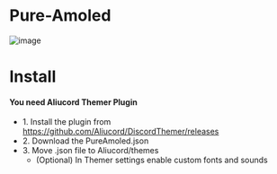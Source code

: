 # Pure-Amoled

![image](https://media.discordapp.net/attachments/747534841565937857/970011128174346310/MergedImages.png)

# Install

#### You need Aliucord Themer Plugin

+ 1\. Install the plugin from https://github.com/Aliucord/DiscordThemer/releases 
+ 2\. Download the PureAmoled.json
+ 3\. Move .json file to Aliucord/themes
  + (Optional) In Themer settings enable custom fonts and sounds
